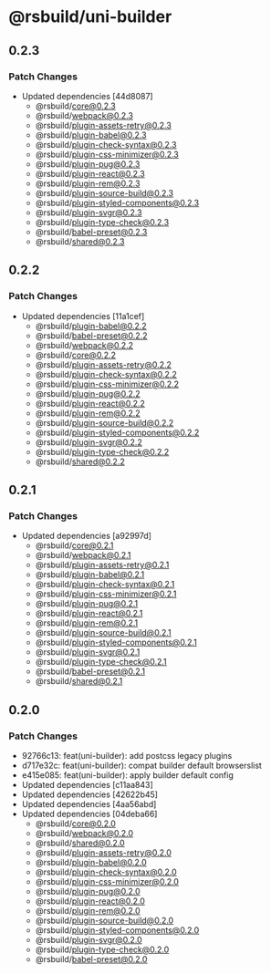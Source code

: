 # @rsbuild/uni-builder

## 0.2.3

### Patch Changes

- Updated dependencies [44d8087]
  - @rsbuild/core@0.2.3
  - @rsbuild/webpack@0.2.3
  - @rsbuild/plugin-assets-retry@0.2.3
  - @rsbuild/plugin-babel@0.2.3
  - @rsbuild/plugin-check-syntax@0.2.3
  - @rsbuild/plugin-css-minimizer@0.2.3
  - @rsbuild/plugin-pug@0.2.3
  - @rsbuild/plugin-react@0.2.3
  - @rsbuild/plugin-rem@0.2.3
  - @rsbuild/plugin-source-build@0.2.3
  - @rsbuild/plugin-styled-components@0.2.3
  - @rsbuild/plugin-svgr@0.2.3
  - @rsbuild/plugin-type-check@0.2.3
  - @rsbuild/babel-preset@0.2.3
  - @rsbuild/shared@0.2.3

## 0.2.2

### Patch Changes

- Updated dependencies [11a1cef]
  - @rsbuild/plugin-babel@0.2.2
  - @rsbuild/babel-preset@0.2.2
  - @rsbuild/webpack@0.2.2
  - @rsbuild/core@0.2.2
  - @rsbuild/plugin-assets-retry@0.2.2
  - @rsbuild/plugin-check-syntax@0.2.2
  - @rsbuild/plugin-css-minimizer@0.2.2
  - @rsbuild/plugin-pug@0.2.2
  - @rsbuild/plugin-react@0.2.2
  - @rsbuild/plugin-rem@0.2.2
  - @rsbuild/plugin-source-build@0.2.2
  - @rsbuild/plugin-styled-components@0.2.2
  - @rsbuild/plugin-svgr@0.2.2
  - @rsbuild/plugin-type-check@0.2.2
  - @rsbuild/shared@0.2.2

## 0.2.1

### Patch Changes

- Updated dependencies [a92997d]
  - @rsbuild/core@0.2.1
  - @rsbuild/webpack@0.2.1
  - @rsbuild/plugin-assets-retry@0.2.1
  - @rsbuild/plugin-babel@0.2.1
  - @rsbuild/plugin-check-syntax@0.2.1
  - @rsbuild/plugin-css-minimizer@0.2.1
  - @rsbuild/plugin-pug@0.2.1
  - @rsbuild/plugin-react@0.2.1
  - @rsbuild/plugin-rem@0.2.1
  - @rsbuild/plugin-source-build@0.2.1
  - @rsbuild/plugin-styled-components@0.2.1
  - @rsbuild/plugin-svgr@0.2.1
  - @rsbuild/plugin-type-check@0.2.1
  - @rsbuild/babel-preset@0.2.1
  - @rsbuild/shared@0.2.1

## 0.2.0

### Patch Changes

- 92766c13: feat(uni-builder): add postcss legacy plugins
- d717e32c: feat(uni-builder): compat builder default browserslist
- e415e085: feat(uni-builder): apply builder default config
- Updated dependencies [c11aa843]
- Updated dependencies [42622b45]
- Updated dependencies [4aa56abd]
- Updated dependencies [04deba66]
  - @rsbuild/core@0.2.0
  - @rsbuild/webpack@0.2.0
  - @rsbuild/shared@0.2.0
  - @rsbuild/plugin-assets-retry@0.2.0
  - @rsbuild/plugin-babel@0.2.0
  - @rsbuild/plugin-check-syntax@0.2.0
  - @rsbuild/plugin-css-minimizer@0.2.0
  - @rsbuild/plugin-pug@0.2.0
  - @rsbuild/plugin-react@0.2.0
  - @rsbuild/plugin-rem@0.2.0
  - @rsbuild/plugin-source-build@0.2.0
  - @rsbuild/plugin-styled-components@0.2.0
  - @rsbuild/plugin-svgr@0.2.0
  - @rsbuild/plugin-type-check@0.2.0
  - @rsbuild/babel-preset@0.2.0
